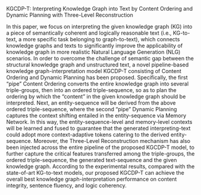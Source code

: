 KGCDP-T: Interpreting Knowledge Graph into Text by Content Ordering and Dynamic Planning with Three-Level Reconstruction

In this paper, we focus on interpreting the given knowledge graph (KG) into a piece of semantically coherent and logically reasonable text (i.e., KG-to-text, a more specific task belonging to graph-to-text), which connects knowledge graphs and texts to significantly improve the applicability of knowledge graph in more realistic Natural Language Generation (NLG) scenarios. In order to overcome the challenge of semantic gap between the structural knowledge graph and unstructured text, a novel pipeline-based knowledge graph-interpretation model KGCDP-T consisting of Content Ordering and Dynamic Planning has been proposed. Specifically, the first “pipe” Content Ordering converts the entire knowledge graph into several triple-groups, then into an ordered triple-sequence, so as to plan the ordering by which the “content” in the given knowledge graph should be interpreted. Next, an entity-sequence will be derived from the above ordered triple-sequence, where the second “pipe” Dynamic Planning captures the context shifting entailed in the entity-sequence via Memory Network. In this way, the entity-sequence-level and memory-level contexts will be learned and fused to guarantee that the generated interpreting-text could adopt more context-adaptive tokens catering to the derived entity-sequence. Moreover, the Three-Level Reconstruction mechanism has also been injected across the entire pipeline of the proposed KGCDP-T model, to further capture the critical features transferred among the triple-groups, the ordered triple-sequence, the generated text-sequence and the given knowledge graph. According to the experimental results, compared with the state-of-art KG-to-text models, our proposed KGCDP-T can achieve the overall best knowledge graph-interpretation performance on content integrity, sentence fluency, and logic coherency.
